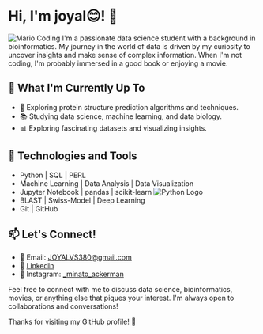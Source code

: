 # Hi, I'm joyal😊! 👋
![Mario Coding](URL)
I'm a passionate data science student with a background in bioinformatics. My journey in the world of data is driven by my curiosity to uncover insights and make sense of complex information. When I'm not coding, I'm probably immersed in a good book or enjoying a movie.

## 🌱 What I'm Currently Up To
- 🧬 Exploring protein structure prediction algorithms and techniques.
- 📚 Studying data science, machine learning, and data biology.
- 📊 Exploring fascinating datasets and visualizing insights.

## 🔧 Technologies and Tools

- Python | SQL | PERL 
- Machine Learning | Data Analysis | Data Visualization
- Jupyter Notebook | pandas | scikit-learn                          ![Python Logo](URL)
- BLAST | Swiss-Model | Deep Learning
- Git | GitHub

## 📫 Let's Connect!

- 📧 Email: JOYALVS380@gmail.com
- 💼 [LinkedIn](https://www.linkedin.com/in/joyal-vs-774135246/)
- 📸 Instagram: [_minato_ackerman](https://www.instagram.com/_minato_ackerman/)


Feel free to connect with me to discuss data science, bioinformatics, movies, or anything else that piques your interest. I'm always open to collaborations and conversations!

Thanks for visiting my GitHub profile! 🚀

<!---
joyall2812/joyall2812 is a ✨ special ✨ repository because its `README.md` (this file) appears on your GitHub profile.
You can click the Preview link to take a look at your changes.
--->

